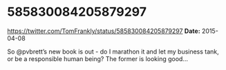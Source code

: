 # 585830084205879297
https://twitter.com/TomFrankly/status/585830084205879297
**Date:** 2015-04-08

So @pvbrett’s new book is out - do I marathon it and let my business tank, or be a responsible human being? The former is looking good…
